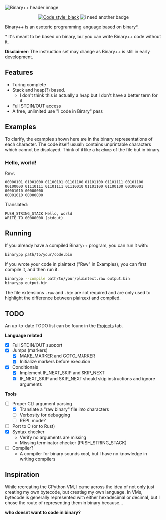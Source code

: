 ![Binary++ header image](https://user-images.githubusercontent.com/24477470/152656210-5d1d0168-7de3-480a-a981-b746820a55a5.png)

<p align="center">
  <a href="https://github.com/psf/black" target="_blank"><img src="https://img.shields.io/badge/code%20style-black-000000.svg" alt="Code style: black"></a>
  <img src="https://img.shields.io/badge/i%20need%20another-badge-651cdb.svg" alt="i need another badge">
</p>

Binary++ is an esoteric programming language based on binary*.

\* It's meant to be based on binary, but you can write Binary++ code without it.

**Disclaimer**: The instruction set may change as Binary++ is still in early development.

## Features
- Turing complete
- Stack and heap(?) based.
  - I don't think this is actually a heap but I don't have a better term for it.
- Full STDIN/OUT access
- A free, unlimited use "I code in Binary" pass

## Examples
To clarify, the examples shown here are in the binary representations of each character. The code itself usually contains unprintable characters which cannot be displayed. Think of it like a `hexdump` of the file but in binary.

### Hello, world!
Raw:
```
00000101 01001000 01100101 01101100 01101100 01101111 00101100 00100000 01110111 01101111 01110010 01101100 01100100 00100001 00001010 00000000
00001010 00000000
```
Translated:
```
PUSH_STRING_STACK Hello, world
WRITE_TO 00000000 (stdout)
```

## Running
If you already have a compiled Binary++ program, you can run it with:
```sh
binarypp path/to/your/code.bin
```

If you wrote your code in plaintext ("Raw" in Examples), you can first compile it, and then run it.
```sh
binarypp --compile path/to/your/plaintext.raw output.bin
binarypp output.bin
```

The file extensions `.raw` and `.bin` are not required and are only used to highlight the difference between plaintext and compiled.

## TODO
An up-to-date TODO list can be found in the [Projects](https://github.com/Supercolbat/binarypp/projects/1) tab.

**Language related**
- [x] Full STDIN/OUT support
- [x] Jumps (markers)
  - [x] MAKE_MARKER and GOTO_MARKER
  - [x] Initialize markers before execution
- [x] Conditionals
  - [x] Implement IF_NEXT_SKIP and SKIP_NEXT 
  - [x] IF_NEXT_SKIP and SKIP_NEXT should skip instructions and ignore arguments

**Tools**
- [ ] Proper CLI argument parsing
  - [x] Translate a "raw binary" file into characters
  - [ ] Verbosity for debugging
  - [ ] REPL mode?
- [ ] Port to C (or to Rust)
- [x] Syntax checker
  - Verify no arguments are missing
  - Missing terminator checker (PUSH_STRING_STACK)
- [ ] Compiler?
  - A compiler for binary sounds cool, but I have no knowledge in writing compilers

## Inspiration
While recreating the CPython VM, I came across the idea of not only just creating my own bytecode, but creating my own language. In VMs, bytecode is generally represented with either hexadecimal or decimal, but I chose the route of representing them in binary because...

**who doesnt want to code in binary?**
